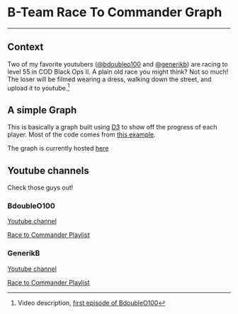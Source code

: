 # B-Team Race To Commander Graph
----
## Context
Two of my favorite youtubers ([@bdoubleo100](twitter.com/bdoubleo100) and [@generikb](twitter.com/generikb)) are racing to level 55 in COD Black Ops II. A plain old race you might think? Not so much! The loser will be filmed wearing a dress, walking down the street, and upload it to youtube.[^1]

[^1]: Video description, [first episode of BdoubleO100](http://www.youtube.com/watch?v=TDDN9NxvujU)

## A simple Graph
This is basically a graph built using [D3](http://d3js.org/) to show off the progress of each player. Most of the code comes from [this example](http://bl.ocks.org/mbostock/3884914).

The graph is currently hosted [here](bteam-race.deslauriers.me)

## Youtube channels
Check those guys out!
### BdoubleO100
[Youtube channel](http://www.youtube.com/user/BdoubleO100)

[Race to Commander Playlist](http://www.youtube.com/playlist?list=PL2XncHqN_7yLazxiW-NA62kQQ7tW3toNj)
### GenerikB
[Youtube channel](http://www.youtube.com/user/GenerikB)

[Race to Commander Playlist](http://www.youtube.com/playlist?list=PL7j0JO-w0xWko9pcUKJY-jeqmzoqbGUZA)